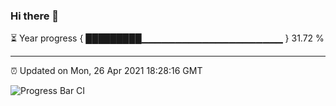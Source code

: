 ### Hi there 👋

⏳ Year progress { █████████▁▁▁▁▁▁▁▁▁▁▁▁▁▁▁▁▁▁▁▁▁ } 31.72 %

---

⏰ Updated on Mon, 26 Apr 2021 18:28:16 GMT

![Progress Bar CI](https://github.com/liununu/liununu/workflows/Progress%20Bar%20CI/badge.svg)
